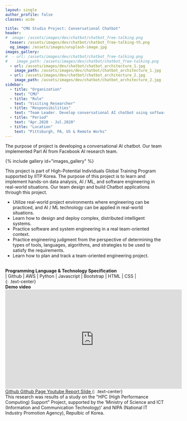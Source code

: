 ```yaml
---
layout: single
author_profile: false
classes: wide

title: "CMU Studio Project: Conversational Chatbot"
header:
#  image: /assets/images/dev/chatbot/chatbot_free-talking.png
  teaser: /assets/images/dev/chatbot/chatbot_free-talking-th.png
  og_image: /assets/images/unsplash-image.jpg
images_gallery:
#  - url: /assets/images/dev/chatbot/chatbot_free-talking.png
#    image_path: /assets/images/dev/chatbot/chatbot_free-talking.png
  - url: /assets/images/dev/chatbot/chatbot_architecture_1.jpg
    image_path: /assets/images/dev/chatbot/chatbot_architecture_1.jpg
  - url: /assets/images/dev/chatbot/chatbot_architecture_2.jpg
    image_path: /assets/images/dev/chatbot/chatbot_architecture_2.jpg
sidebar:
  - title: "Organization"
    text: "CMU"
  - title: "Role"
    text: "Visiting Researcher"
  - title: "Responsibilities"
    text: "Team Leader. Develop conversational AI chatbot using software engineering pipeline and AI technologies." 
  - title: "Period"
    text: "Apr.2020 - Jul.2020"
  - title: "Location"
    text: "Pittsburgh, PA, US & Remote Works" 
---
```


The purpose of project is developing a conversational AI chatbot. Our team implemented Parl AI from Facebook AI research team.

{% include gallery id="images_gallery" %}

This project is part of High-Potential Individuals Global Training Program supported by IITP Korea. The purpose of this project is to learn and implement hands-on data analysis, AI / ML, and software engineering in real-world situations. Our team design and build Chatbot applications through this project.

<ul>
  <li>Utilize real-world project environments where engineering can be practiced, and AI / ML technology can be applied in real-world situations.</li>
  <li>Learn how to design and deploy complex, distributed intelligent systems.</li>
  <li>Practice software and system engineering in a real team-oriented context.</li>
  <li>Practice engineering judgment from the perspective of determining the types of tools, languages, algorithms, and strategies to be used to satisfy the requirements.</li>
  <li>Learn how to plan and track a team-oriented engineering project.</li>
</ul>

<br>
<b>Programming Language & Technology Specification</b>
<div class="notice">| 
  <i class="fab fa-fw fa-github" ></i> Github | 
  <i class="fab fa-fw fa-aws" ></i> AWS | 
  <i class="fab fa-fw fa-python"></i> Python | 
  <i class="fab fa-fw fa-js"></i> Javascript | 
  <i class="fab fa-fw fa-bootstrap"></i> Bootstrap | 
  <i class="fab fa-fw fa-html5"></i> HTML | 
  <i class="fab fa-fw fa-css3"></i> CSS | 
</div>
{: .text-center}

<br>
<b>Demo video</b>
<iframe width="560" height="315" src="https://www.youtube.com/embed/e33-9wViLc4" frameborder="0" allow="accelerometer; autoplay; clipboard-write; encrypted-media; gyroscope; picture-in-picture" allowfullscreen></iframe>

<br>
<a href="https://github.com/yongkyung-oh/CMU-Studio-Project" class="btn btn--primary" style="width: 10em"> <i class="fab fa-fw fa-github" ></i> Github </a>
<a href="https://yongkyung-oh.github.io/CMU-Studio-Project/" class="btn btn--info" style="width: 10em"> <i class="fab fa-fw fa-github" ></i> Github Page </a>
<a href="https://youtu.be/e33-9wViLc4" class="btn btn--danger" style="width: 10em"> <i class="fab fa-fw fa-youtube" ></i> Youtube </a>
<a href="https://drive.google.com/file/d/1j5N0CVVNaOewl4v4iKMckHerMnJ9SiOE/view?usp=sharing" class="btn btn--inverse" style="width: 10em"> <i class="fab fa-fw fa-github" ></i> Report </a>
<a href="https://drive.google.com/file/d/1gR1yd0ATk1PBuL4saTvBpwCvNOyGh-_f/view?usp=sharing" class="btn btn--warning" style="width: 10em"> <i class="fab fa-fw fa-github" ></i> Slide </a>
{: .text-center}

<br>
This research was results of a study on the "HPC (High Performance Computing) Support" Project, supported by the ‘Ministry of Science and ICT (Information and Communication Technology)’ and NIPA (National IT Industry Promotion Agency), Repulbic of Korea.
